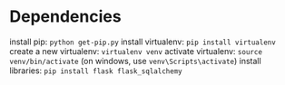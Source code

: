 # Dependencies

install pip: `python get-pip.py`
install virtualenv: `pip install virtualenv`
create a new virtualenv: `virtualenv venv`
activate virtualenv: `source venv/bin/activate` (on windows, use `venv\Scripts\activate`)
install libraries: `pip install flask flask_sqlalchemy`


